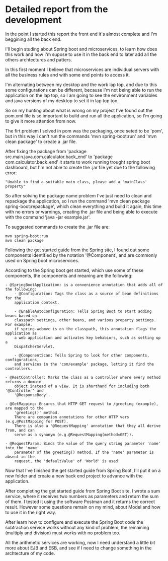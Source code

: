 # Detailed report from the development

In the point I started this report the front end it's almost complete
and I'm beggining all the back end.

I'll begin studing about Spring boot and microservices, to learn how
does this work and how I'm supose to use it in the back end to later
	add all the others archtectures and patters.

In this first moment I believe that microservices are individual 
servers with all the business rules and with some end points to 
access it.

I'm alternating between my desktop and the work lap top, and due to this
some configurations can be different, because I'm not being able to run
the application on the lap top, so I am going to see the environment 
variables and java versions of my desktop to set it in lap top too.

So on my hunting about what is wrong on my project I've found out the pom.xml
file is so important to build and run all the application, so I'm going to 
give it more attention from now.

The firt problem I solved in pom was the packaging, once seted to be 'pom',
but in this way I can't run the commands 'mvn spring-boot:run' and 
'mvn clean package' to create a .jar file.

After fixing the package from 'package src.main.java.com.calculator.back_end'
to 'package com.calculator.back_end' it starts to work running trought spring
boot dashboard, but I'm not able to create the .jar file yet due to the 
following error: 

	"Unable to find a suitable main class, please add a 'mainClass' property"

So after solving the package name problem I've just need to clean and repackage
the application, so I run the command 'mvn clean package spring-boot:repackage',
which clean everything and build it again, this time with no errors or warnings,
creating the .jar file and being able to execute with the command 'java -jar
example.jar'.

To suggested commands to create the .jar file are:

	mvn spring-boot:run
	mvn clean package

Following the get started guide from the Spring site, I found out some components
identified by the notation '@Component', and are commonly used on Spring boot
microservices.

According to the Spring boot get started, which use some of these components, the
components and meaning are the following:

	- @SpringBootApplication: is a convenience annotation that adds all of the following:
		- @Configuration: Tags the class as a source of bean definitions for the
		application context.

		- @EnableAutoConfiguration: Tells Spring Boot to start adding beans based on
		classpath settings, other beans, and various property settings. For example,
		if spring-webmvc is on the classpath, this annotation flags the application as
		a web application and activates key behabiors, such as setting up a
		DispatcherServlet.

		- @ComponentScan: Tells Spring to look for other components, configurations,
		and services in the 'com/example' package, letting it find the controllers.		
	
	- @RestController: Marks the class as a controller where every method returns a domain
		object instead of a view. It is shorthand for including both '@Controller' and 
		'@ResponseBody'.
 
	- @GetMapping: Ensures that HTTP GET request to /greeting (example), are mapped to the
		'greeting()' method.
		There are companion annotations for other HTTP vers (e.g.@PostMapping for POST).
		There is also a '@RequestMapping' annotation that they all derive from, and can
		serve as a synonym (e.g.@RequestMapping(method=GET)).

	- @RequestParam: Binds the value of the query string parameter 'name' into the 'name'
		parameter of the greeting() method. If the 'name' parameter is absent in the
		request, the 'defaultValue' of 'World' is used.

Now that I've finished the get started guide from Spring Boot, I'll put it on a new folder and
create a new back end project to advance with the application.

After completing the get started guide from Spring Boot site, I wrote a sum service, where it 
receives two numbers as parameters and return the sum of them. I tested it using the software
Postman and it returns the correct result. However some questions remain on my mind, about
Model and how to use it in the right way.

After learn how to configure and execute the Spring Boot code the subtraction service works
without any kind of problem, the remaining (multiply and division) must works with no problem
too.

All the arithmetic services are working, now I need understand a little bit more about EJB and
ESB, and see if I need to change something in the archtecture of my code.
